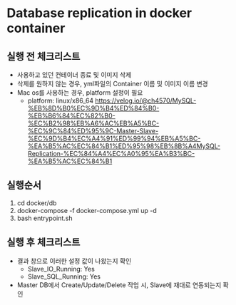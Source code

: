 # Database replication in docker container

## 실행 전 체크리스트

- 사용하고 있던 컨테이너 종료 및 이미지 삭제
- 삭제를 원하지 않는 경우, yml파일의 Container 이름 및 이미지 이름 변경
- Mac os를 사용하는 경우, platform 설정이 필요
  - platform: linux/x86_64
	https://velog.io/@ch4570/MySQL-%EB%8D%B0%EC%9D%B4%ED%84%B0-%EB%B6%84%EC%82%B0-%EC%B2%98%EB%A6%AC%EB%A5%BC-%EC%9C%84%ED%95%9C-Master-Slave-%EC%9D%B4%EC%A4%91%ED%99%94%EB%A5%BC-%EA%B5%AC%EC%84%B1%ED%95%98%EB%8B%A4MySQL-Replication-%EC%84%A4%EC%A0%95%EA%B3%BC-%EA%B5%AC%EC%84%B1

## 실행순서

1. cd docker/db
2. docker-compose -f docker-compose.yml up -d
3. bash entrypoint.sh

## 실행 후 체크리스트

- 결과 창으로 이러한 설정 값이 나왔는지 확인
  - Slave_IO_Running: Yes
  - Slave_SQL_Running: Yes
- Master DB에서 Create/Update/Delete 작업 시, Slave에 재대로 연동되는지 확인
